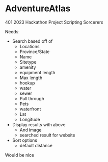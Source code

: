 # AdventureAtlas
401 2023 Hackathon Project Scripting Sorcerers 

Needs:
* Search based off of
  * Locations
  * Province/State
  * Name
  * Sitetype
  * amenity
  * equipment length
  * Max length
  * hookup
  * water
  * sewer
  * Pull through
  * Pets
  * waterfront
  * Lat
  * Longitude
* Display results with above
  * And image
  * searched result for website
* Sort options
  * default distance

Would be nice 
